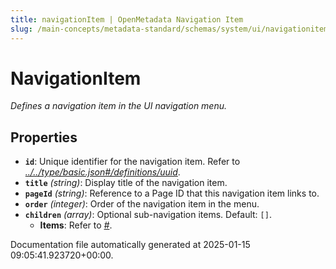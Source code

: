 ```yaml
---
title: navigationItem | OpenMetadata Navigation Item
slug: /main-concepts/metadata-standard/schemas/system/ui/navigationitem
---
```


# NavigationItem

*Defines a navigation item in the UI navigation menu.*

## Properties

- **`id`**: Unique identifier for the navigation item. Refer to *[../../type/basic.json#/definitions/uuid](#/../type/basic.json#/definitions/uuid)*.
- **`title`** *(string)*: Display title of the navigation item.
- **`pageId`** *(string)*: Reference to a Page ID that this navigation item links to.
- **`order`** *(integer)*: Order of the navigation item in the menu.
- **`children`** *(array)*: Optional sub-navigation items. Default: `[]`.
  - **Items**: Refer to *[#](#)*.


Documentation file automatically generated at 2025-01-15 09:05:41.923720+00:00.
